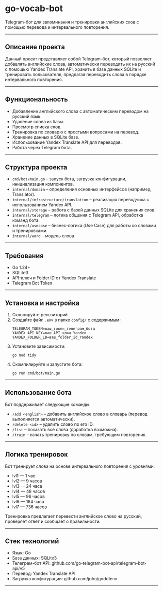 # go-vocab-bot

Telegram-бот для запоминания и тренировки английских слов с помощью перевода и интервального повторения.

---

## Описание проекта

Данный проект представляет собой Telegram-бот, который позволяет добавлять английские слова, автоматически переводить их на русский с помощью Yandex Translate API, хранить в базе данных SQLite и тренировать пользователя, предлагая переводить слова в порядке интервального повторения.

---

## Функциональность

- Добавление английского слова с автоматическим переводом на русский язык.
- Удаление слова из базы.
- Просмотр списка слов.
- Тренировка по словарю с простыми вопросами на перевод.
- Хранение данных в SQLite базе.
- Использование Yandex Translate API для переводов.
- Работа через Telegram бота.

---

## Структура проекта

- `cmd/bot/main.go` – запуск бота, загрузка конфигурации, инициализация компонентов.
- `internal/domain` – определения основных интерфейсов (например, Translator).
- `internal/infrastructure/translation` – реализация переводчика с использованием Yandex API.
- `internal/storage` – работа с базой данных SQLite для хранения слов.
- `internal/telegram` – логика общения с Telegram API, обработка команд бота.
- `internal/usecase` – бизнес-логика (Use Case) для работы со словами и тренировками.
- `internal/word` – модель слова.

---

## Требования

- Go 1.24+
- SQLite3
- API-ключ и Folder ID от Yandex Translate
- Telegram Bot Token

---

## Установка и настройка

1. Склонируйте репозиторий.
2. Создайте файл `.env` в папке `config/` с содержимым:
    ```
    TELEGRAM_TOKEN=ваш_токен_телеграм_бота
    YANDEX_API_KEY=ваш_API_ключ_Yandex
    YANDEX_FOLDER_ID=ваш_folder_id_Yandex
    ```
3. Установите зависимости:
    ```
    go mod tidy
    ```
4. Скомпилируйте и запустите бота:
    ```
    go run cmd/bot/main.go
    ```

---

## Использование бота

Бот поддерживает следующие команды:

- `/add <english>` – добавить английское слово в словарь (перевод выполняется автоматически).
- `/delete <id>` – удалить слово по его ID.
- `/list` – показать все слова (доработка возможна).
- `/train` – начать тренировку по словам, требующим повторения.

---

## Логика тренировок

Бот тренирует слова на основе интервального повторения с уровнями:

- lvl1 — 1 час  
- lvl2 — 9 часов  
- lvl3 — 24 часа  
- lvl4 — 48 часов  
- lvl5 — 96 часов  
- lvl6 — 184 часа  
- lvl7 — 736 часов  

Тренировка предлагает перевести английское слово на русский, проверяет ответ и сообщает о правильности.

---

## Стек технологий

- Язык: Go
- База данных: SQLite3
- Телеграм-бот API: github.com/go-telegram-bot-api/telegram-bot-api/v5
- Перевод: Yandex Translate API
- Загрузка конфигурации: github.com/joho/godotenv

---
